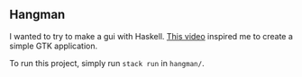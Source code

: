 ## Hangman
I wanted to try to make a gui with Haskell. [This video](https://www.youtube.com/watch?v=ViW-bcNQ6Lc&ab_channel=DistroTube) inspired me to create a simple GTK application.


To run this project, simply run `stack run` in `hangman/`.
